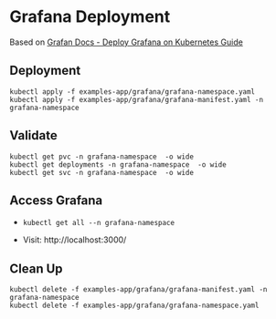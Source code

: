 # Grafana Deployment

Based on [Grafan Docs - Deploy Grafana on Kubernetes Guide](https://grafana.com/docs/grafana/latest/setup-grafana/installation/kubernetes/)

## Deployment

```shell
kubectl apply -f examples-app/grafana/grafana-namespace.yaml
kubectl apply -f examples-app/grafana/grafana-manifest.yaml -n grafana-namespace 
```

## Validate

```shell
kubectl get pvc -n grafana-namespace  -o wide
kubectl get deployments -n grafana-namespace  -o wide
kubectl get svc -n grafana-namespace  -o wide
```

## Access Grafana

* ```kubectl get all --n grafana-namespace ```

* Visit: http://localhost:3000/

## Clean Up

```shell
kubectl delete -f examples-app/grafana/grafana-manifest.yaml -n grafana-namespace
kubectl delete -f examples-app/grafana/grafana-namespace.yaml
```